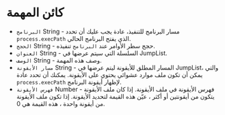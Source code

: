 # كائن المهمة

* `البرنامج` String - مسار البرنامج للتنفيذ، عادة يجب عليك أن تحدد `process.execPath` الذي يفتح البرنامج الحالي.
* `الحجج` String - حجج سطر الأوامر عند `البرنامج` تنفيذه.
* `العنوان` String - السلسلة التي سيتم عرضها في JumpList.
* `الوصف` String - وصف هذه المهمة.
* `مسار الأيقونة` String - المسار المطلق للأيقونة ليتم عرضها في JumpList، والتي يمكن أن تكون ملف موارد عشوائي يحتوي على الأيقونة. يمكنك أن تحدد عادة `process.execPath` لإظهار أيقونة البرنامج.
* `فهرس الأيقونة` Number - فهرس الأيقونة في ملف الأيقونة. إذا كان ملف الأيقونة يتكون من أيقونتين أو أكثر ، عيّن هذه القيمة لتحديد الأيقونة. إذا تكون ملف الأيقونة من أيقونة واحدة ، هذه القيمة هي 0.